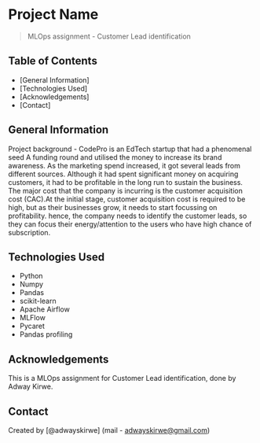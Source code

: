# Project Name
> MLOps assignment - Customer Lead identification


## Table of Contents
* [General Information]
* [Technologies Used]
* [Acknowledgements]
* [Contact]

<!-- You can include any other section that is pertinent to your problem -->

## General Information
Project background - CodePro is an EdTech startup that had a phenomenal seed A funding round and utilised the money to increase its brand awareness. As the marketing spend increased, it got several leads from different sources. Although it had spent significant money on acquiring customers, it had to be profitable in the long run to sustain the business. The major cost that the company is incurring is the customer acquisition cost (CAC).At the initial stage, customer acquisition cost is required to be high, but as their businesses grow, it needs to start focussing on profitability. hence, the company needs to identify the customer leads, so they can focus their energy/attention to the users who have high chance of subscription.

<!-- You don't have to answer all the questions - just the ones relevant to your project. -->



<!-- You don't have to answer all the questions - just the ones relevant to your project. -->


## Technologies Used
- Python
- Numpy
- Pandas
- scikit-learn
- Apache Airflow
- MLFlow
- Pycaret
- Pandas profiling

<!-- As the libraries versions keep on changing, it is recommended to mention the version of library used in this project -->

## Acknowledgements
This is a MLOps assignment for Customer Lead identification, done by Adway Kirwe.

## Contact
Created by [@adwayskirwe] (mail - adwayskirwe@gmail.com) 


<!-- Optional -->
<!-- ## License -->
<!-- This project is open source and available under the [... License](). -->

<!-- You don't have to include all sections - just the one's relevant to your project -->
